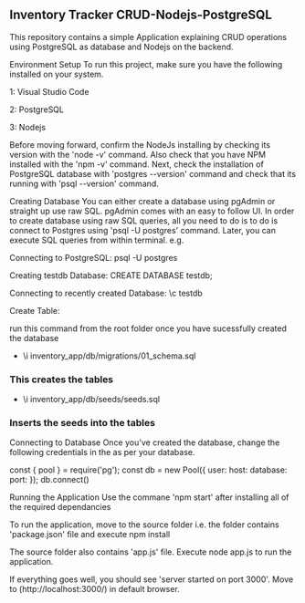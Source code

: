 ##  Inventory Tracker CRUD-Nodejs-PostgreSQL
This repository contains a simple Application explaining CRUD operations using PostgreSQL as database and Nodejs on the backend.

Environment Setup
To run this project, make sure you have the following installed on your system.

1: Visual Studio Code

2: PostgreSQL

3: Nodejs

Before moving forward, confirm the NodeJs installing by checking its version with the 'node -v' command. Also check that you have NPM installed with the 'npm -v' command. Next, check the installation of PostgreSQL database with 'postgres --version' command and check that its running with 'psql --version' command.

Creating Database
You can either create a database using pgAdmin or straight up use raw SQL. pgAdmin comes with an easy to follow UI. In order to create database using raw SQL queries, all you need to do is to do is connect to Postgres using 'psql -U postgres' command. Later, you can execute SQL queries from within terminal. e.g.

Connecting to PostgreSQL: psql -U postgres

Creating testdb Database: CREATE DATABASE testdb;

Connecting to recently created Database: \c testdb

Create Table:

run this command from the root folder once you have sucessfully created the database

* \i inventory_app/db/migrations/01_schema.sql 


### This creates the tables

* \i inventory_app/db/seeds/seeds.sql 


### Inserts the seeds into the tables



Connecting to Database
Once you've created the database, change the following credentials in the  as per your database. 

const { pool } = require('pg');
const db = new Pool({
  user:
  host: 
  database: 
  port: 
});
db.connect()


Running the Application
Use the commane 'npm start' after installing all of the required dependancies 

To run the application, move to the source folder i.e. the folder contains 'package.json' file and execute npm install

The source folder also contains 'app.js' file. Execute node app.js to run the application.

If everything goes well, you should see 'server started on port 3000'. Move to (http://localhost:3000/) in default browser.